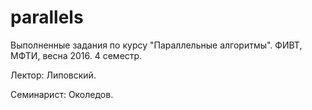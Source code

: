 # parallels
Выполненные задания по курсу "Параллельные алгоритмы". ФИВТ, МФТИ, весна 2016.
4 семестр.

Лектор: Липовский.

Семинарист: Околедов.
